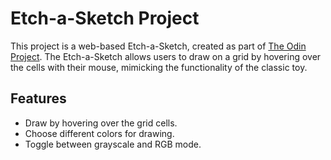 # Etch-a-Sketch Project

This project is a web-based Etch-a-Sketch, created as part of [The Odin Project](https://www.theodinproject.com/). The Etch-a-Sketch allows users to draw on a grid by hovering over the cells with their mouse, mimicking the functionality of the classic toy.

## Features

- Draw by hovering over the grid cells.
- Choose different colors for drawing.
- Toggle between grayscale and RGB mode.
